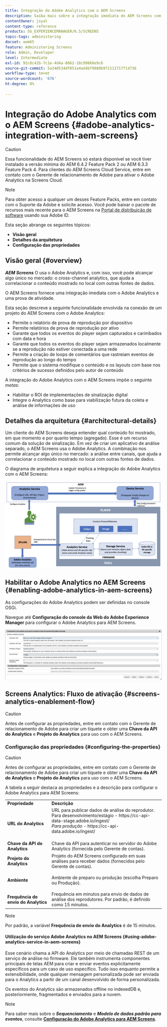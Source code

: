 ```yaml
---
title: Integração do Adobe Analytics com o AEM Screens
description: Saiba mais sobre a integração imediata do AEM Screens com o Adobe Analytics e forneça uma prova de atividade.
contentOwner: jsyal
content-type: reference
products: SG_EXPERIENCEMANAGER/6.5/SCREENS
topic-tags: administering
docset: aem65
feature: Administering Screens
role: Admin, Developer
level: Intermediate
exl-id: 92c8c42b-7c1e-4d4a-8662-18c99666e9c6
source-git-commit: 5a340534df051a4ad4bf9080b972111717f14736
workflow-type: tm+mt
source-wordcount: '676'
ht-degree: 0%

---
```


# Integração do Adobe Analytics com o AEM Screens {#adobe-analytics-integration-with-aem-screens}

>[!CAUTION]
>
>Essa funcionalidade do AEM Screens só estará disponível se você tiver instalado a versão mínima do AEM 6.4.2 Feature Pack 2 ou AEM 6.3.3 Feature Pack 4. Para clientes do AEM Screens Cloud Service, entre em contato com o Gerente de relacionamento de Adobe para ativar o Adobe Analytics na Screens Cloud.

>[!NOTE]
>
>Para obter acesso a qualquer um desses Feature Packs, entre em contato com o Suporte da Adobe e solicite acesso. Você pode baixar o pacote de recursos mais recente para o AEM Screens na [Portal de distribuição de software](https://experience.adobe.com/#/downloads/content/software-distribution/br/aem.html) usando sua Adobe ID.

Esta seção abrange os seguintes tópicos:

* **Visão geral**
* **Detalhes da arquitetura**
* **Configuração das propriedades**

## Visão geral {#overview}

***AEM Screens*** O usa o Adobe Analytics e, com isso, você pode alcançar algo único no mercado: o cross-channel analytics, que ajuda a correlacionar o conteúdo mostrado no local com outras fontes de dados.

O AEM Screens fornece uma integração imediata com o Adobe Analytics e uma prova de atividade.

Esta seção descreve a seguinte funcionalidade envolvida na conexão de um projeto do AEM Screens com o Adobe Analytics:

* Permite o relatório de prova de reprodução por dispositivo
* Permite relatórios de prova de reprodução por ativo
* Garante que todos os eventos do player sejam capturados e carimbados com data e hora
* Garante que todos os eventos do player sejam armazenados localmente se a reprodução não estiver conectada a uma rede
* Permite a criação de loops de comentários que rastreiam eventos de reprodução ao longo do tempo
* Permite que o sistema modifique o conteúdo e os layouts com base nos critérios de sucesso definidos pelo autor de conteúdo

A integração do Adobe Analytics com o AEM Screens impõe o seguinte *metas*:

* Habilitar o ROI de implementações de sinalização digital
* Integre o Analytics como base para viabilização futura da coleta e análise de informações de uso

## Detalhes da arquitetura {#architectural-details}

Um cliente do AEM Screens deseja entender qual conteúdo foi mostrado, em que momento e por quanto tempo (agregado). Esse é um recurso comum da solução de sinalização. Em vez de criar um aplicativo de análise separado, o AEM Screens usa o Adobe Analytics. A combinação nos permite alcançar algo único no mercado: a análise entre canais, que ajuda a correlacionar o conteúdo mostrado no local com outras fontes de dados.

O diagrama de arquitetura a seguir explica a integração do Adobe Analytics com o AEM Screens:

![screen_shot_2018-09-12at85611am](assets/screen_shot_2018-09-12at85611am.png)

## Habilitar o Adobe Analytics no AEM Screens {#enabling-adobe-analytics-in-aem-screens}

As configurações do Adobe Analytics podem ser definidas no console OSGi.

Navegue até **Configuração do console da Web do Adobe Experience Manager** para configurar o Adobe Analytics para AEM Screens.

![screen_shot_2018-09-04at25550pm](assets/screen_shot_2018-09-04at25550pm.png)

## Screens Analytics: Fluxo de ativação {#screens-analytics-enablement-flow}

>[!CAUTION]
>
>Antes de configurar as propriedades, entre em contato com o Gerente de relacionamento de Adobe para criar um tíquete e obter uma **Chave da API do Analytics** e **Projeto do Analytics** para uso com o AEM Screens.

### Configuração das propriedades {#configuring-the-properties}

>[!CAUTION]
>
>Antes de configurar as propriedades, entre em contato com o Gerente de relacionamento de Adobe para criar um tíquete e obter uma **Chave da API do Analytics** e **Projeto do Analytics** para uso com o AEM Screens.

A tabela a seguir destaca as propriedades e a descrição para configurar o Adobe Analytics para AEM Screens:

<table>
 <tbody>
  <tr>
   <td><strong>Propriedade</strong></td>
   <td><strong>Descrição</strong></td>
  </tr>
  <tr>
   <td><strong>URL do Analytics</strong></td>
   <td>URL para publicar dados de análise do reprodutor. <br>
   Para desenvolvimento/estágio</em> - https://cc-api-data-stage.adobe.io/ingest/<br /> <em>Para produção</em> - https://cc-api-data.adobe.io/ingest/<br /> <br /></td>
  </tr>
  <tr>
   <td><strong>Chave da API do Analytics</strong></td>
   <td>Chave da API para autenticar no servidor do Adobe Analytics (fornecida pelo Gerente de contas).</td>
  </tr>
  <tr>
   <td><strong>Projeto do Analytics</strong></td>
   <td>Projeto do AEM Screens configurado em suas análises para receber dados (fornecidos pelo Gerente de contas).</td>
  </tr>
  <tr>
   <td><strong>Ambiente</strong></td>
   <td><p>Ambiente de preparo ou produção (escolha Preparo ou Produção).</p></td>
  </tr>
  <tr>
   <td><strong>Frequência de envio do Analytics</strong></td>
   <td>Frequência em minutos para envio de dados de análise dos reprodutores. Por padrão, é definido como 15 minutos.</td>
  </tr>
 </tbody>
</table>

>[!NOTE]
>
>Por padrão, a variável **Frequência de envio do Analytics** é de 15 minutos.

#### Utilização do serviço Adobe Analytics no AEM Screens {#using-adobe-analytics-service-in-aem-screens}

Esse cenário chama a API do Analytics por meio de chamadas REST de um serviço de análise no firmware. Ele também instrumenta componentes principais de telas AEM para criar e enviar eventos explicitamente específicos para um caso de uso específico. Tudo isso enquanto permite a extensibilidade, onde qualquer mensagem personalizada pode ser enviada para o Analytics a partir de um canal desenvolvido de forma personalizada.

Os eventos do Analytics são armazenados offline no indexedDB e, posteriormente, fragmentados e enviados para a nuvem.

>[!NOTE]
>
>Para saber mais sobre o ***Sequenciamento*** e ***Modelo de dados padrão para eventos***, consulte **[Configuração do Adobe Analytics para AEM Screens](configuring-adobe-analytics-aem-screens.md)**.
